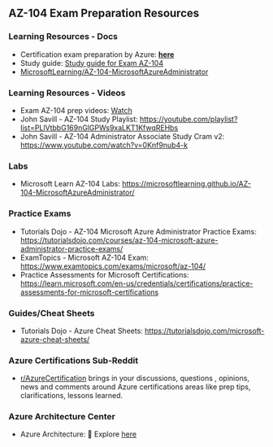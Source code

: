 ## AZ-104 Exam Preparation Resources

### Learning Resources - Docs

- Certification exam preparation by Azure: [**here**](https://learn.microsoft.com/en-us/credentials/certifications/azure-administrator/?practice-assessment-type=certification)
- Study guide: [Study guide for Exam AZ-104](https://learn.microsoft.com/en-us/credentials/certifications/resources/study-guides/az-104)
- [MicrosoftLearning/AZ-104-MicrosoftAzureAdministrator](https://github.com/MicrosoftLearning/AZ-104-MicrosoftAzureAdministrator)

### Learning Resources - Videos

- Exam AZ-104 prep videos: [Watch](https://learn.microsoft.com/en-us/shows/exam-readiness-zone/preparing-for-az-104-manage-azure-identities-and-governance-1-of-5)
- John Savill - AZ-104 Study Playlist: https://youtube.com/playlist?list=PLlVtbbG169nGlGPWs9xaLKT1KfwqREHbs
- John Savill - AZ-104 Administrator Associate Study Cram v2: https://www.youtube.com/watch?v=0Knf9nub4-k

### Labs

- Microsoft Learn AZ-104 Labs: https://microsoftlearning.github.io/AZ-104-MicrosoftAzureAdministrator/

### Practice Exams

- Tutorials Dojo - AZ-104 Microsoft Azure Administrator Practice Exams: https://tutorialsdojo.com/courses/az-104-microsoft-azure-administrator-practice-exams/
- ExamTopics - Microsoft AZ-104 Exam: https://www.examtopics.com/exams/microsoft/az-104/
- Practice Assessments for Microsoft Certifications: https://learn.microsoft.com/en-us/credentials/certifications/practice-assessments-for-microsoft-certifications

### Guides/Cheat Sheets

- Tutorials Dojo - Azure Cheat Sheets: https://tutorialsdojo.com/microsoft-azure-cheat-sheets/

### Azure Certifications Sub-Reddit

- [r/AzureCertification](https://www.reddit.com/r/AzureCertification/) brings in your discussions, questions , opinions, news and comments around Azure certifications areas like prep tips, clarifications, lessons learned.

### Azure Architecture Center

- Azure Architecture: 📖 Explore [here](https://learn.microsoft.com/en-us/azure/architecture/browse/)
